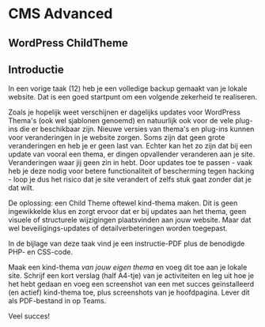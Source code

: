 # CMS Advanced

## WordPress ChildTheme

## Introductie

In een vorige taak (12) heb je een volledige backup gemaakt van je lokale website. Dat is een goed startpunt om een volgende zekerheid te realiseren.

Zoals je hopelijk weet verschijnen er dagelijks updates voor WordPress Thema's (ook wel sjablonen genoemd) en natuurlijk ook voor de vele plug-ins die er beschikbaar zijn. Nieuwe versies van thema's en plug-ins kunnen voor veranderingen in je website zorgen. Soms zijn dat geen grote veranderingen en heb je er geen last van. Echter kan het zo zijn dat bij een update van vooral een thema, er dingen opvallender veranderen aan je site. Veranderingen waar jij geen zin in hebt. Door updates toe te passen - vaak heb je deze nodig voor betere functionaliteit of bescherming tegen hacking - loop je dus het risico dat je site verandert of zelfs stuk gaat zonder dat je dat wilt.

De oplossing: een Child Theme oftewel kind-thema maken. Dit is geen ingewikkelde klus en zorgt ervoor dat er bij updates aan het thema, geen visuele of structurele wijzigingen plaatsvinden aan jouw website. Maar dat wel beveiligings-updates of detailverbeteringen worden toegepast.

In de bijlage van deze taak vind je een instructie-PDF plus de benodigde PHP- en CSS-code.

Maak een kind-thema *van jouw eigen thema* en voeg dit toe aan je lokale site.
Schrijf een kort verslag (half A4-tje) van je activiteiten en leg uit hoe je het hebt gedaan en voeg een screenshot van een met succes geïnstalleerd (en actief) kind-thema toe, plus screenshots van je hoofdpagina.
Lever dit als PDF-bestand in op Teams.

Veel succes!
